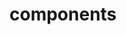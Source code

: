 <!-- Space: Projects -->
<!-- Parent: ZshPluginTemplate -->
<!-- Title: Components ZshPluginTemplate -->
<!-- Label: ZshPluginTemplate -->
<!-- Label: Project -->
<!-- Label: Components -->
<!-- Include: disclaimer.md -->
<!-- Include: ac:toc -->

# components
